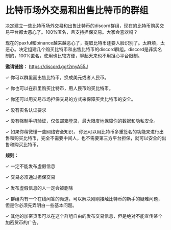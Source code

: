 # 比特币场外交易和出售比特币的群组
决定建立一些比特币场外交易和出售比特币的discord群组，现在的比特币购买交易平台都太恶心了。100%匿名，且支持担保交易。大家会喜欢吗？

现在的paxful和binance越来越恶心了，提取比特币还要人脸识别了。太麻烦，太恶心。决定组建几个购买比特币和出售比特币的discord群组。discord是非实名制的，100%匿名，使用也比较方便，聊起天来也不用担心平台限制。

**邀请链接：** https://discord.gg/2myA55J

✓ 你可以群里面出售比特币，换成美元或者人民币。

✓ 你也可以在群里购买比特币，用人民币购买比特币。

✓ 你还可以用交易市场担保交易的方式来保障买卖比特币的安全。

✓ 没有实名认证要求

✓ 没有强制手机验证，仅仅邮箱登录，最大限度地保障你的数据和隐私安全。

✓ 如果你稍微懂一些网络安全知识， 你还可以用比特币多重签名的功能来进行出售和购买比特币，完全不需要中间人，也不需要第三方平台担保，就可以安全的出售和购买比特币。

**规则：**

✓ 一定不能发布虚假信息

✓ 交易必须通过担保交易

✓ 发布虚假信息的人一定会被删除

✓ 群组内有一个在线问答的频道，可以解决刚刚接触比特币的新手的疑难问题，但是你必须先弄明白一些基本问题。

✓ 其他的加密货币可以在这个群组自由的发布交易信息，但是绝对不能宣传某个加密货币的广告。


